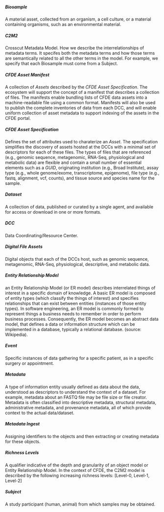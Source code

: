 ##### Biosample
A material asset, collected from an organism, a cell culture, or a material containing organisms, such as an environmental material. 

##### C2M2
Crosscut Metadata Model. How we describe the interrelationships of metadata terms. It specifes both the metadata terms and how those terms are semantically related to all the other terms in the model. For example, we specify that each Biosample must come from a Subject.

##### CFDE Asset Manifest
A collection of *Assets* described by the *CFDE Asset Specification*. The ecosystem will support the concept of a manifest that describes a collection of files. The manifests enable bundling lists of CFDE data assets into a machine-readable file using a common format. Manifests will also be used to publish the complete inventories of data from each DCC, and will enable uniform collection of asset metadata to support indexing of the assets in the CFDE portal.

##### CFDE Asset Specification
Defines the set of attributes used to charaterize an *Asset*. The specification simplifies the discovery of assets hosted at the DCCs with a minimal set of descriptors for each of these files. The types of files that are referenced (e.g., genomic sequence, metagenomic, RNA-Seq, physiological and metabolic data) are flexible and contain a small number of essential elements such as a *GUID*, originating institution (e.g., Broad Institute), assay type (e.g., whole genome/exome, transcriptome, epigenome), file type (e.g., fastq, alignment, vcf, counts), and tissue source and species name for the sample.

##### Dataset
A collection of data, published or curated by a single agent, and available for access or download in one or more formats.

##### DCC
Data Coordinating/Resource Center.

##### Digital File Assets
Digital objects that each of the DCCs host, such as genomic sequence, metagenomic, RNA-Seq, physiological, descriptive, and metabolic data.

##### Entity Relationship Model
an Entity Relationship Model (or ER model) describes interrelated things of interest in a specific domain of knowledge. A basic ER model is composed of entity types (which classify the things of interest) and specifies relationships that can exist between entities (instances of those entity types). In software engineering, an ER model is commonly formed to represent things a business needs to remember in order to perform business processes. Consequently, the ER model becomes an abstract data model, that defines a data or information structure which can be implemented in a database, typically a relational database. (source: Wikipedia).

##### Event
Specific instances of data gathering for a specific patient, as in a specific surgery or appointment.

##### Metadata
A type of information entity usually defined as data about the data, understood as descriptors to understand the context of a dataset. For example, metadata about an FASTQ file may be file size or file creator. Metadata is often classified into descriptive metadata, structural metadata, administrative metadata, and provenance metadata, all of which provide context to the actual data/dataset.

##### Metadata Ingest
Assigning identifiers to the objects and then extracting or creating metadata for these objects.

##### Richness Levels
A qualifier indicative of the depth and granularity of an object model or Entity Relationship Model. In the context of CFDE, the C2M2 model is described by the following increasing richness levels: [Level-0, Level-1, Level-2]

##### Subject
A study participant (human, animal) from which samples may be obtained.
